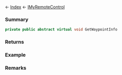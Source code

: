 ← [Index](Api-Index) ← [IMyRemoteControl](Sandbox.ModAPI.Ingame.IMyRemoteControl)

### Summary

```csharp
private public abstract virtual void GetWaypointInfo
```

### Returns

### Example

### Remarks


